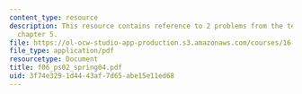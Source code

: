 ```yaml
---
content_type: resource
description: This resource contains reference to 2 problems from the text Anderson
  chapter 5.
file: https://ol-ocw-studio-app-production.s3.amazonaws.com/courses/16-01-unified-engineering-i-ii-iii-iv-fall-2005-spring-2006/3f74e3291d4443af7d65abe15e11ed68_f06_ps02_spring04.pdf
file_type: application/pdf
resourcetype: Document
title: f06_ps02_spring04.pdf
uid: 3f74e329-1d44-43af-7d65-abe15e11ed68
---
```

